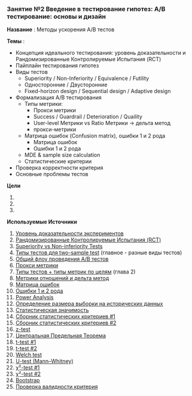 ### Занятие №2 Введение в тестирование гипотез: A/B тестирование: основы и дизайн

**Название** : Методы ускорения A/B тестов

**Темы** : 
  * Концепция идеального тестирования: уровень доказательности и Рандомизированные Контролируемые Испытания (RCT)
  * Пайплайн тестирования гипотез
  * Виды тестов
    * Superiority / Non-Inferiority / Equivalence / Futility
    * Односторонние / Двусторонние
    * Fixed-horizon design / Sequential design / Adaptive design
  * Формализация A/B тестирования
    * Типы метрики:
      * Прокси метрики
      * Success / Guardrail / Deterioration / Quaility
      * User-level Метрики vs Ratio Метрики  -> дельта метод
      * прокси-метрики
    * Матрица ошибок (Confusion matrix), ошибки 1 и 2 рода 
      * Матрица ошибок
      * Ошибки 1 и 2 рода
    * MDE & sample size calculation
    * Статистические критерии
  * Проверка корректности критерия
  * Основные проблемы тестов
    
  **Цели**

  1.  
  2.  
  3.  

**Используемые Источники** 

1. [Уровень доказательности экспериментов](https://en.wikipedia.org/wiki/Hierarchy_of_evidence) 
2. [Рандомизированные Контролируемые Испытания (RCT)](https://en.wikipedia.org/wiki/Randomized_controlled_trial)
3. [Superiority vs Non-inferiority Tests](https://blog.analytics-toolkit.com/2017/case-non-inferiority-designs-ab-testing/)
4. [Типы тестов для two-sample test](https://www.ncss.com/wp-content/themes/ncss/pdf/Procedures/NCSS/Two_Proportions-Non-Inferiority,_Superiority,_Equivalence,_and_Two-Sided_Tests_vs_a_Margin.pdf) (главное - разные виды тестов)
5. [Общий флоу проведения A/B тестов](http://www.machinelearning.ru/wiki/index.php?title=Проверка_статистических_гипотез)
6. [Прокси метрики](https://www.youtube.com/watch?v=fSRKOr3L6AI) 
7. [Типы тестов + типы метрик по целям](https://arxiv.org/pdf/2402.11609)  (глава 2)
8. [Метрики отношений и дельта метод](https://habr.com/ru/companies/X5Tech/articles/740476/)
9. [Матрица ошибок](https://en.wikipedia.org/wiki/Confusion_matrix#cite_ref-22)
10. [Ошибки 1 и 2 рода](https://ru.wikipedia.org/wiki/Ошибки_первого_и_второго_рода)
11. [Power Analysis](https://chabefer.github.io/STCI/Power.html#basics-of-traditional-power-analysis-using-test-statistics)
12. [Определение размера выборки на исторических данных](https://habr.com/ru/companies/lamoda/articles/707816/)
13. [Статистическая значимость](https://en.wikipedia.org/wiki/Statistical_significance)
14. [Сборник статистических критериев #1](https://www.statskingdom.com/index.html)
15. [Сборник статистических критериев #2](https://www.biostathandbook.com/testchoice.html)
16. [z-test](https://bytepawn.com/ab-testing-and-the-ztest.html#ab-testing-and-the-ztest)
17. [Центральная Предельная Теорема](https://ru.wikipedia.org/wiki/Центральная_предельная_теорема)
18. [t-test #1](https://habr.com/ru/companies/X5Tech/articles/807001/)
19. [t-test #2](https://bytepawn.com/ab-testing-and-the-ttest.html#ab-testing-and-the-ttest)
20. [Welch test](https://habr.com/ru/companies/X5Tech/articles/896182/)
21. [U-test (Mann–Whitney)](https://habr.com/ru/companies/avito/articles/709596/)
22. [χ²-test #1](https://habr.com/ru/companies/mygames/articles/677074/)
23. [χ²-test #2](https://bytepawn.com/ab-testing-and-the-chi-squared-test.html#ab-testing-and-the-chi-squared-test)
24. [Bootstrap](https://habr.com/ru/companies/X5Tech/articles/679842/)
25. [Проверка валидности критерия](https://habr.com/ru/companies/X5Tech/articles/706388/)
